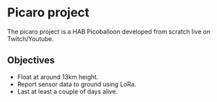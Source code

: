 # Picaro project

The picaro project is a HAB Picoballoon developed from scratch live on Twitch/Youtube.

## Objectives

- Float at around 13km height.
- Report sensor data to ground using LoRa.
- Last at least a couple of days alive.

